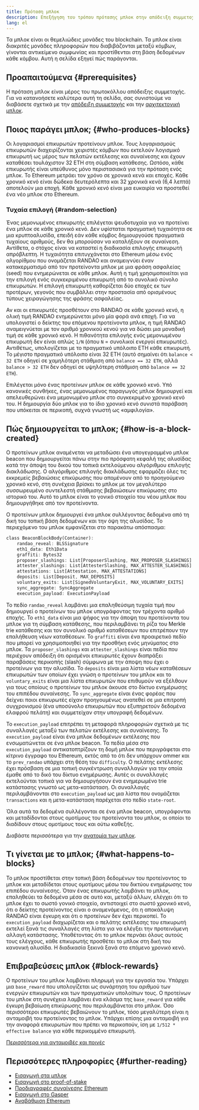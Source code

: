 ```yaml
---
title: Πρόταση μπλοκ
description: Επεξήγηση του τρόπου πρότασης μπλοκ στην απόδειξη συμμετοχής Ethereum.
lang: el
---
```


Τα μπλοκ είναι οι θεμελιώδεις μονάδες του blockchain. Τα μπλοκ είναι διακριτές μονάδες πληροφοριών που διαβιβάζονται μεταξύ κόμβων, γίνονται αντικείμενο συμφωνίας και προστίθενται στη βάση δεδομένων κάθε κόμβου. Αυτή η σελίδα εξηγεί πώς παράγονται.

## Προαπαιτούμενα {#prerequisites}

Η πρόταση μπλοκ είναι μέρος του πρωτοκόλλου απόδειξης συμμετοχής. Για να κατανοήσετε καλύτερα αυτή τη σελίδα, σας συνιστούμε να διαβάσετε σχετικά με την [απόδειξη συμμετοχής](/developers/docs/consensus-mechanisms/pos/) και την [αρχιτεκτονική μπλοκ](/developers/docs/blocks/).

## Ποιος παράγει μπλοκ; {#who-produces-blocks}

Οι λογαριασμοί επικυρωτών προτείνουν μπλοκ. Τους λογαριασμούς επικυρωτών διαχειρίζονται χειριστές κόμβων που εκτελούν λογισμικό επικυρωτή ως μέρος των πελατών εκτέλεσης και συναίνεσης και έχουν καταθέσει τουλάχιστον 32 ETH στη σύμβαση κατάθεσης. Ωστόσο, κάθε επικυρωτής είναι υπεύθυνος μόνο περιστασιακά για την πρόταση ενός μπλοκ. Το Ethereum μετράει τον χρόνο σε χρονικά κενά και εποχές. Κάθε χρονικό κενό είναι δώδεκα δευτερόλεπτα και 32 χρονικά κενά (6,4 λεπτά) αποτελούν μια εποχή. Κάθε χρονικό κενό είναι μια ευκαιρία να προστεθεί ένα νέο μπλοκ στο Ethereum.

### Τυχαία επιλογή {#random-selection}

Ένας μεμονωμένος επικυρωτής επιλέγεται ψευδοτυχαία για να προτείνει ένα μπλοκ σε κάθε χρονικό κενό. Δεν υφίσταται πραγματική τυχαιότητα σε μια κρυπτοαλυσίδα, επειδή εάν κάθε κόμβος δημιουργούσε πραγματικά τυχαίους αριθμούς, δεν θα μπορούσαν να καταλήξουν σε συναίνεση. Αντίθετα, ο στόχος είναι να καταστεί η διαδικασία επιλογής επικυρωτή απρόβλεπτη. Η τυχαιότητα επιτυγχάνεται στο Ethereum μέσω ενός αλγορίθμου που ονομάζεται RANDAO και αναμειγνύει έναν κατακερματισμό από τον προτείνοντα μπλοκ με μια φράση ασφαλείας (seed) που ενημερώνεται σε κάθε μπλοκ. Αυτή η τιμή χρησιμοποιείται για την επιλογή ενός συγκεκριμένου επικυρωτή από το συνολικό σύνολο επικυρωτών. Η επιλογή επικυρωτή καθορίζεται δύο εποχές εκ των προτέρων, γεγονός που συμβάλλει στην προστασία από ορισμένους τύπους χειραγώγησης της φράσης ασφαλείας.

Αν και οι επικυρωτές προσθέτουν στο RANDAO σε κάθε χρονικό κενό, η ολική τιμή RANDAO ενημερώνεται μόνο μία φορά ανά εποχή. Για να υπολογιστεί ο δείκτης του επόμενου προτείνοντα μπλοκ, η τιμή RANDAO αναμειγνύεται με τον αριθμό χρονικού κενού για να δώσει μια μοναδική τιμή σε κάθε χρονικό κενό. Η πιθανότητα επιλογής ενός μεμονωμένου επικυρωτή δεν είναι απλώς `1/Ν` (όπου `Ν` = συνολικοί ενεργοί επικυρωτές). Αντιθέτως, υπολογίζεται με το πραγματικό υπόλοιπο ETH κάθε επικυρωτή. Το μέγιστο πραγματικό υπόλοιπο είναι 32 ETH (αυτό σημαίνει ότι `balance < 32 ETH` οδηγεί σε χαμηλότερη στάθμιση από `balance == 32 ETH`, αλλά `balance > 32 ETH` δεν οδηγεί σε υψηλότερη στάθμιση από `balance == 32 ETH`).

Επιλέγεται μόνο ένας προτείνων μπλοκ σε κάθε χρονικό κενό. Υπό κανονικές συνθήκες, ένας μεμονωμένος παραγωγός μπλοκ δημιουργεί και απελευθερώνει ένα μεμονωμένο μπλοκ στο συγκεκριμένο χρονικό κενό του. Η δημιουργία δύο μπλοκ για το ίδιο χρονικό κενό συνιστά παράβαση που υπόκειται σε περικοπή, συχνά γνωστή ως «αμφιλογία».

## Πώς δημιουργείται το μπλοκ; {#how-is-a-block-created}

Ο προτείνων μπλοκ αναμένεται να μεταδώσει ένα υπογεγραμμένο μπλοκ beacon που δημιουργείται πάνω στην πιο πρόσφατη κεφαλή της αλυσίδας κατά την άποψη του δικού του τοπικά εκτελούμενου αλγόριθμου επιλογής διακλάδωσης. Ο αλγόριθμος επιλογής διακλάδωσης εφαρμόζει όλες τις εκκρεμείς βεβαιώσεις επικύρωσης που απομένουν από το προηγούμενο χρονικό κενό, στη συνέχεια βρίσκει το μπλοκ με τον μεγαλύτερο συσσωρευμένο συντελεστή στάθμισης βεβαιώσεων επικύρωσης στο ιστορικό του. Αυτό το μπλοκ είναι το γονικό στοιχείο του νέου μπλοκ που δημιουργήθηκε από τον προτείνοντα.

Ο προτείνων μπλοκ δημιουργεί ένα μπλοκ συλλέγοντας δεδομένα από τη δική του τοπική βάση δεδομένων και την όψη της αλυσίδας. Το περιεχόμενο του μπλοκ εμφανίζεται στο παρακάτω απόσπασμα:

```rust
class BeaconBlockBody(Container):
    randao_reveal: BLSSignature
    eth1_data: Eth1Data
    graffiti: Bytes32
    proposer_slashings: List[ProposerSlashing, MAX_PROPOSER_SLASHINGS]
    attester_slashings: List[AttesterSlashing, MAX_ATTESTER_SLASHINGS]
    attestations: List[Attestation, MAX_ATTESTATIONS]
    deposits: List[Deposit, MAX_DEPOSITS]
    voluntary_exits: List[SignedVoluntaryExit, MAX_VOLUNTARY_EXITS]
    sync_aggregate: SyncAggregate
    execution_payload: ExecutionPayload
```

Το πεδίο `randao_reveal` λαμβάνει μια επαληθεύσιμη τυχαία τιμή που δημιουργεί ο προτείνων του μπλοκ υπογράφοντας τον τρέχοντα αριθμό εποχής. Το `eth1_data` είναι μια ψήφος για την άποψη του προτείνοντα του μπλοκ για τη σύμβαση κατάθεσης, που περιλαμβάνει τη ρίζα του Merkle trie κατάθεσης και τον συνολικό αριθμό καταθέσεων που επιτρέπουν την επαλήθευση νέων καταθέσεων. Το `graffiti` είναι ένα προαιρετικό πεδίο που μπορεί να χρησιμοποιηθεί για την προσθήκη ενός μηνύματος στο μπλοκ. Τα `proposer_slashings` και `attester_slashings` είναι πεδία που περιέχουν απόδειξη ότι ορισμένοι επικυρωτές έχουν διαπράξει παραβάσεις περικοπής (slash) σύμφωνα με την άποψη που έχει ο προτείνων για την αλυσίδα. Το `deposits` είναι μια λίστα νέων καταθέσεων επικυρωτών των οποίων έχει γνώση ο προτείνων του μπλοκ και το `voluntary_exits` είναι μια λίστα επικυρωτών που επιθυμούν να εξέλθουν για τους οποίους ο προτείνων του μπλοκ άκουσε στο δίκτυο ενημέρωσης του επιπέδου συναίνεσης. Το `sync_aggregate` είναι ένας φορέας που δείχνει ποιοι επικυρωτές είχαν προηγουμένως ανατεθεί σε μια επιτροπή συγχρονισμού (ένα υποσύνολο επικυρωτών που εξυπηρετούν δεδομένα ελαφρού πελάτη) και συμμετείχαν στην υπογραφή δεδομένων.

Το `execution_payload` επιτρέπει τη μεταφορά πληροφοριών σχετικά με τις συναλλαγές μεταξύ των πελατών εκτέλεσης και συναίνεσης. Το `execution_payload` είναι ένα μπλοκ δεδομένων εκτέλεσης που ενσωματώνεται σε ένα μπλοκ beacon. Τα πεδία μέσα στο `execution_payload` αντικατοπτρίζουν τη δομή μπλοκ που περιγράφεται στο κίτρινο έγγραφο του Ethereum, εκτός από το ότι δεν υπάρχουν ommer και το `prev_randao` υπάρχει στη θέση του `difficulty`. Ο πελάτης εκτέλεσης έχει πρόσβαση σε μια τοπική συγκέντρωση συναλλαγών για την οποία έμαθε από το δικό του δίκτυο ενημέρωσης. Αυτές οι συναλλαγές εκτελούνται τοπικά για να δημιουργήσουν ένα ενημερωμένο trie κατάστασης γνωστό ως μετα-κατάσταση. Οι συναλλαγές περιλαμβάνονται στο `execution_payload` ως μια λίστα που ονομάζεται `transactions` και η μετα-κατάσταση παρέχεται στο πεδίο `state-root`.

Όλα αυτά τα δεδομένα συλλέγονται σε ένα μπλοκ beacon, υπογράφονται και μεταδίδονται στους ομοτίμους του προτείνοντα του μπλοκ, οι οποίοι το διαδίδουν στους ομοτίμους τους και ούτω καθεξής.

Διαβάστε περισσότερα για την [ανατομία των μπλοκ](/developers/docs/blocks).

## Τι γίνεται με το μπλοκ; {#what-happens-to-blocks}

Το μπλοκ προστίθεται στην τοπική βάση δεδομένων του προτείνοντος το μπλοκ και μεταδίδεται στους ομοτίμους μέσω του δικτύου ενημέρωσης του επιπέδου συναίνεσης. Όταν ένας επικυρωτής λαμβάνει το μπλοκ, επαληθεύει τα δεδομένα μέσα σε αυτό και, μεταξύ άλλων, ελέγχει ότι το μπλοκ έχει το σωστό γονικό στοιχείο, αντιστοιχεί στο σωστό χρονικό κενό, ότι ο δείκτης προτείνοντος είναι ο αναμενόμενος, ότι η αποκάλυψη RANDAO είναι έγκυρη και ότι ο προτείνων δεν έχει περικοπεί. Το `execution_payload` διαχωρίζεται και ο πελάτης εκτέλεσης του επικυρωτή εκτελεί ξανά τις συναλλαγές στη λίστα για να ελέγξει την προτεινόμενη αλλαγή κατάστασης. Υποθέτοντας ότι το μπλοκ περνάει όλους αυτούς τους ελέγχους, κάθε επικυρωτής προσθέτει το μπλοκ στη δική του κανονική αλυσίδα. Η διαδικασία ξεκινά ξανά στο επόμενο χρονικό κενό.

## Επιβραβεύσεις μπλοκ {#block-rewards}

Ο προτείνων του μπλοκ λαμβάνει πληρωμή για την εργασία του. Υπάρχει μια `base_reward` που υπολογίζεται ως συνάρτηση του αριθμού των ενεργών επικυρωτών και των πραγματικών υπολοίπων τους. Ο προτείνων του μπλοκ στη συνέχεια λαμβάνει ένα κλάσμα της `base_reward` για κάθε έγκυρη βεβαίωση επικύρωσης που περιλαμβάνεται στο μπλοκ. Όσο περισσότεροι επικυρωτές βεβαιώνουν το μπλοκ, τόσο μεγαλύτερη είναι η ανταμοιβή του προτείνοντος το μπλοκ. Υπάρχει επίσης μια ανταμοιβή για την αναφορά επικυρωτών που πρέπει να περικοπούν, ίση με `1/512 * effective balance` για κάθε περικομμένο επικυρωτή.

[Περισσότερα για ανταμοιβές και ποινές](/developers/docs/consensus-mechanisms/pos/rewards-and-penalties)

## Περισσότερες πληροφορίες {#further-reading}

- [Εισαγωγή στα μπλοκ](/developers/docs/blocks/)
- [Εισαγωγή στο proof-of-stake](/developers/docs/consensus-mechanisms/pos/)
- [Προδιαγραφές συναίνεσης Ethereum](https://github.com/ethereum/consensus-specs)
- [Εισαγωγή στο Gasper](/developers/docs/consensus-mechanisms/pos/)
- [Αναβάθμιση Ethereum](https://eth2book.info/)
